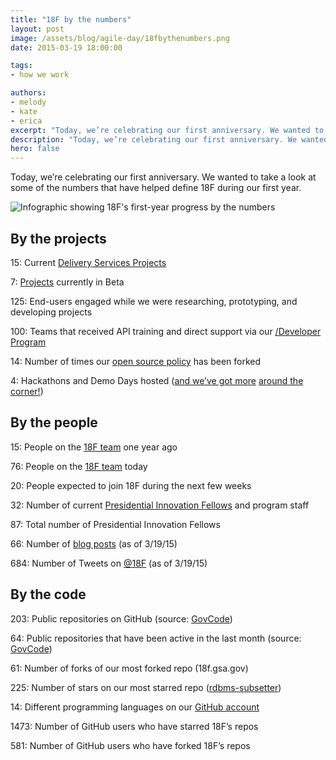 ```yaml
---
title: "18F by the numbers"
layout: post
image: /assets/blog/agile-day/18fbythenumbers.png
date: 2015-03-19 18:00:00

tags:
- how we work

authors:
- melody
- kate
- erica
excerpt: "Today, we’re celebrating our first anniversary. We wanted to take a look at some of the numbers that have helped define 18F during our first year."
description: "Today, we’re celebrating our first anniversary. We wanted to take a look at some of the numbers that have helped define 18F during our first year."
hero: false
---
```


Today, we’re celebrating our first anniversary. We wanted to take a look at some of the numbers that have helped define 18F during our first year. 

![Infographic showing 18F's first-year progress by the numbers]({{site.baseurl}}/assets/blog/agile-day/18fbythenumbers.png)

## By the projects

15: Current [Delivery Services Projects](https://18f.gsa.gov/dashboard/)

7: [Projects](https://18f.gsa.gov/dashboard/) currently in Beta

125: End-users engaged while we were researching, prototyping, and developing projects

100: Teams that received API training and direct support via our [/Developer Program](https://18f.github.io/API-All-the-X/)

14: Number of times our [open source policy](https://github.com/18F/open-source-policy) has been forked

4: Hackathons and Demo Days hosted ([and we’ve got more](http://accessibilitytoday.eventbrite.com) [around the corner!](http://www.eventbrite.com/e/gov-tech-hack-by-the-people-for-the-people-tickets-16135863803))

## By the people

15: People on the [18F team](https://18f.gsa.gov/) one year ago

76: People on the [18F team](https://18f.gsa.gov/) today

20: People expected to join 18F during the next few weeks

32: Number of current [Presidential Innovation Fellows](https://www.whitehouse.gov/innovationfellows) and program staff

87: Total number of Presidential Innovation Fellows

66: Number of [blog posts](https://18f.gsa.gov/news/) (as of 3/19/15)

684: Number of Tweets on [@18F](https://twitter.com/18f) (as of 3/19/15)

## By the code

203: Public repositories on GitHub (source: [GovCode](https://www.govcode.org/repos))

64: Public repositories that have been active in the last month (source: [GovCode](https://www.govcode.org/repos))

61: Number of forks of our most forked repo (18f.gsa.gov)

225: Number of stars on our most starred repo ([rdbms-subsetter](https://github.com/18F/rdbms-subsetter))

14: Different programming languages on our [GitHub account](https://github.com/18F)

1473: Number of GitHub users who have starred 18F’s repos

581: Number of GitHub users who have forked 18F’s repos
